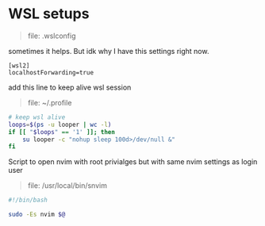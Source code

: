 # WSL setups

> file: .wslconfig

sometimes it helps. But idk why I have this settings right now.
```
[wsl2]
localhostForwarding=true
```

add this line to keep alive wsl session

> file: ~/.profile
```bash
# keep wsl alive
loops=$(ps -u looper | wc -l)
if [[ "$loops" == '1' ]]; then
    su looper -c "nohup sleep 100d>/dev/null &"
fi

```

Script to open nvim with root privialges but with same nvim settings as login user
> file: /usr/local/bin/snvim
```bash
#!/bin/bash

sudo -Es nvim $@

```
